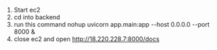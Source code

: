 1. Start ec2
2. cd into backend
3. run this command
   nohup uvicorn app.main:app --host 0.0.0.0 --port 8000 &
4. close ec2 and open
   http://18.220.228.7:8000/docs

